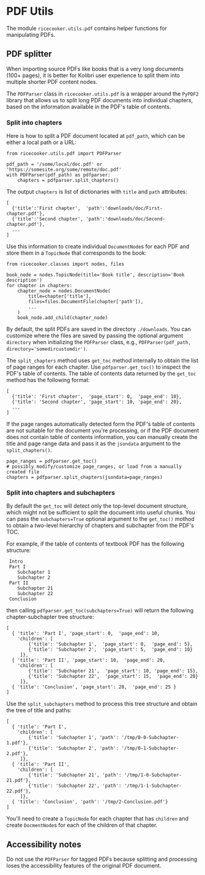 PDF Utils
=========

The module `ricecooker.utils.pdf` contains helper functions for manipulating PDFs.



PDF splitter
------------
When importing source PDFs like books that is a very long documents (100+ pages),
it is better for Kolibri user experience to split them into multiple shorter PDF
content nodes.

The `PDFParser` class in `ricecooker.utils.pdf` is a wrapper around the `PyPDF2`
library that allows us to split long PDF documents into individual chapters,
based on the information available in the PDF's table of contents.


### Split into chapters

Here is how to split a PDF document located at `pdf_path`, which can be either
a local path or a URL:

    from ricecooker.utils.pdf import PDFParser
    
    pdf_path = '/some/local/doc.pdf' or 'https://somesite.org/some/remote/doc.pdf'
    with PDFParser(pdf_path) as pdfparser:
        chapters = pdfparser.split_chapters()

The output `chapters` is list of dictionaries with `title` and `path` attributes:

    [ 
      {'title':'First chapter',  'path':'downloads/doc/First-chapter.pdf'},
      {'title':'Second chapter', 'path':'downloads/doc/Second-chapter.pdf'},
      ... 
    ]

Use this information to create individual `DocumentNode`s for each PDF and store
them in a `TopicNode` that corresponds to the book:

    from ricecooker.classes import nodes, files

    book_node = nodes.TopicNode(title='Book title', description='Book description')
    for chapter in chapters:
        chapter_node = nodes.DocumentNode(
            title=chapter['title'],
            files=files.DocumentFile(chapter['path']),
            ...
        )
        book_node.add_child(chapter_node)

By default, the split PDFs are saved in the directory `./downloads`. You can customize
where the files are saved by passing the optional argument `directory` when initializing
the `PDFParser` class, e.g., `PDFParser(pdf_path, directory='somedircustomdir')`.


The `split_chapters` method uses `get_toc` method internally to obtain the list
of page ranges for each chapter. Use `pdfparser.get_toc()` to inspect the PDF's
table of contents. The table of contents data returned by the `get_toc` method
has the following format:

    [
      {'title': 'First chapter',  'page_start': 0,  'page_end': 10},
      {'title': 'Second chapter', 'page_start': 10, 'page_end': 20},
      ...
    ]

If the page ranges automatically detected form the PDF's table of contents are
not suitable for the document you're processing, or if the PDF document does not
contain table of contents information, you can manually create the title and 
page range data and pass it as the `jsondata` argument to the `split_chapters()`.

    page_ranges = pdfparser.get_toc()
    # possibly modify/customize page_ranges, or load from a manually created file
    chapters = pdfparser.split_chapters(jsondata=page_ranges)



### Split into chapters and subchapters

By default the `get_toc` will detect only the top-level document structure,
which might not be sufficient to split the document into useful chunks.
You can pass the `subchapters=True` optional argument to the `get_toc()` mothod
to obtain a two-level hierarchy of chapters and subchapter from the PDF's TOC.

For example, if the table of contents of textbook PDF has the following structure:

     Intro
     Part I
        Subchapter 1
        Subchapter 2
     Part II
        Subchapter 21
        Subchapter 22
     Conclusion

then calling `pdfparser.get_toc(subchapters=True)` will return the following
chapter-subchapter tree structure:

    [
      { 'title': 'Part I', 'page_start': 0,  'page_end': 10,
        'children': [
            {'title': 'Subchapter 1',  'page_start': 0,  'page_end': 5},
            {'title': 'Subchapter 2',  'page_start': 5,  'page_end': 10}
         ]},
      { 'title': 'Part II', 'page_start': 10,  'page_end': 20,
        'children': [
            {'title': 'Subchapter 21',  'page_start': 10, 'page_end': 15},
            {'title': 'Subchapter 22',  'page_start': 15,  'page_end': 20}
         ]},
      { 'title': 'Conclusion', 'page_start': 20,  'page_end': 25 }
    ]

Use the `split_subchapters` method to process this tree structure and obtain the
tree of title and paths:


    [
      { 'title': 'Part I',
        'children': [
            {'title': 'Subchapter 1', 'path': '/tmp/0-0-Subchapter-1.pdf'},
            {'title': 'Subchapter 2', 'path': '/tmp/0-1-Subchapter-2.pdf'},
         ]},
      { 'title': 'Part II',
        'children': [
            {'title': 'Subchapter 21', 'path': '/tmp/1-0-Subchapter-21.pdf'},
            {'title': 'Subchapter 22', 'path': '/tmp/1-1-Subchapter-22.pdf'},
         ]},
      { 'title': 'Conclusion', 'path': '/tmp/2-Conclusion.pdf'}
    ]

You'll need to create a `TopicNode` for each chapter that has `children` and
create `DocmentNode`s for each of the children of that chapter.





Accessibility notes
-------------------
Do not use the `PDFParser` for tagged PDFs because splitting and processing loses
the accessibility features of the original PDF document.

